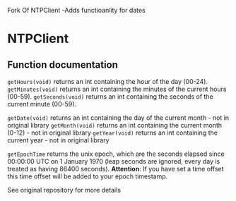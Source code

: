 Fork Of  NTPClient
-Adds functioanlity for dates
# NTPClient

## Function documentation
`getHours(void)` returns an int containing the hour of the day (00-24).
`getMinutes(void)` returns an int containing the minutes of the current hours (00-59).
`getSeconds(void)` returns an int containing the seconds of the current minute (00-59).

`getDate(void)` returns an int containing the day of the current month - not in original library
`getMonth(void)` returns an int containing the current month (0-12) - not in original library
`getYear(void)` returns an int containing the current year - not in original library

`getEpochTime` returns the unix epoch, which are the seconds elapsed since 00:00:00 UTC on 1 January 1970 (leap seconds are ignored, every day is treated as having 86400 seconds). **Attention**: If you have set a time offset this time offset will be added to your epoch timestamp.

See original repository for more details
